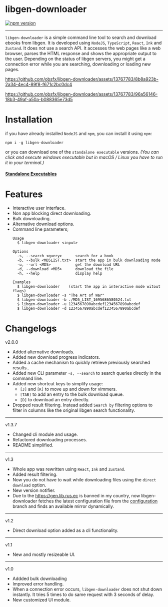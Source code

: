 
# libgen-downloader 

[![npm version](https://badge.fury.io/js/libgen-downloader.svg)](https://badge.fury.io/js/libgen-downloader)


---

`libgen-downloader` is a simple command line tool to search and download ebooks from libgen. It is developed using `NodeJS`, `TypeScript`, `React`, `Ink` and `Zustand`. It does not use a search API. It accesses the web pages like a web browser, parses the HTML response and shows the appropriate output to the user. Depending on the status of libgen servers, you might get a connection error while you are searching, downloading or loading new pages.


https://github.com/obsfx/libgen-downloader/assets/13767783/8b8a923b-2a34-4ec4-89f8-f671c2bc0dc4



https://github.com/obsfx/libgen-downloader/assets/13767783/96a56146-18b3-49af-a50a-b088365e73d5


# Installation


if you have already installed `NodeJS` and `npm`, you can install it using `npm`:

```
npm i -g libgen-downloader
```

or you can download one of the `standalone executable` versions. *(You can click and execute windows executable but in macOS / Linux you have to run it in your terminal.)*
#### [Standalone Executables](https://github.com/obsfx/libgen-cli-downloader/releases)

# Features

- Interactive user interface.
- Non app blocking direct downloading.
- Bulk downloading.
- Alternative download options.
- Command line parameters;
  ```
  Usage
  	$ libgen-downloader <input>

  Options
  	-s, --search <query>      search for a book
  	-b, --bulk <MD5LIST.txt>  start the app in bulk downloading mode
  	-u, --url <MD5>           get the download URL
  	-d, --download <MD5>      download the file
  	-h, --help                display help

  Examples
  	$ libgen-downloader    (start the app in interactive mode witout flags)
  	$ libgen-downloader -s "The Art of War"
  	$ libgen-downloader -b ./MD5_LIST_1695686580524.txt
  	$ libgen-downloader -u 1234567890abcdef1234567890abcdef
  	$ libgen-downloader -d 1234567890abcdef1234567890abcdef

  ```



# Changelogs

v2.0.0

- Added alternative downloads.
- Added new download progress indicators.
- Added a cache mechanism to quickly retrieve previously searched results..
- Added new CLI parameter `-s, --search` to search queries directly in the command line.
- Added new shortcut keys to simplify usage:
	- `[J]` and `[K]` to move up and down for vimmers. 
	- `[TAB]` to add an entry to the bulk download queue.
	- `[D]` to download an entry directly. 
- Dropped result filtering. Instead added `Search by` filtering options to filter in columns like the original libgen search functionality.

---

v1.3.7

- Changed cli module and usage.
- Refactored downloading processes.
- README simplified.

---

v1.3

- Whole app was rewritten using `React`, `Ink` and `Zustand`.
- Added result filtering.
- Now you do not have to wait while downloading files using the `direct download` option.
- New version notifier.
- Due to the https://gen.lib.rus.ec is banned in my country, now libgen-downloader fetches the latest configuration file from the [configuration](https://github.com/obsfx/libgen-downloader/tree/configuration) branch and finds an available mirror dynamically.

---

v1.2

- Direct download option added as a cli functionality.

---

v1.1

- New and mostly resizeable UI.

---

v1.0

- Addded bulk downloading
- Improved error handling.
- When a connection error occurs, `libgen-downloader` does not shut down instantly. It tries 5 times to do same request with 3 seconds of delay.
- New customized UI module.
